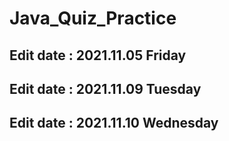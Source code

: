 # Java_Quiz_Practice
## Edit date : 2021.11.05 Friday
## Edit date : 2021.11.09 Tuesday
## Edit date : 2021.11.10 Wednesday
